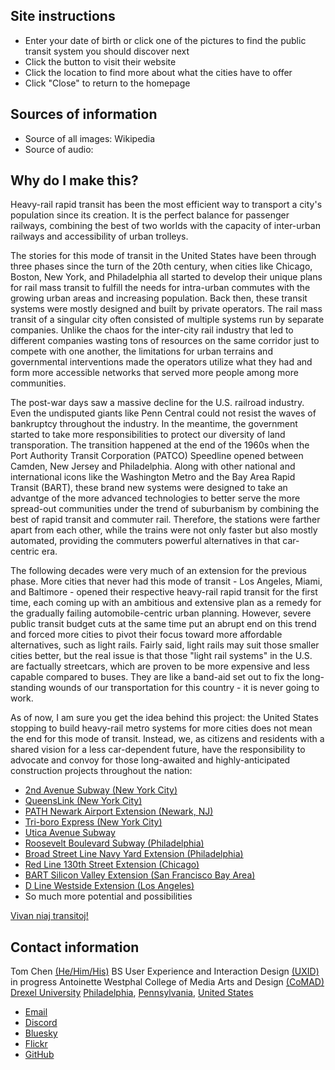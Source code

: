 ## Site instructions

- Enter your date of birth or click one of the pictures to find the public transit system you should discover next
- Click the button to visit their website
- Click the location to find more about what the cities have to offer
- Click "Close" to return to the homepage

## Sources of information

- Source of all images: Wikipedia
- Source of audio: 

## Why do I make this? 

Heavy-rail rapid transit has been the most efficient way to transport a city's population since its creation. It is the perfect balance for passenger railways, combining the best of two worlds with the capacity of inter-urban railways and accessibility of urban trolleys.

The stories for this mode of transit in the United States have been through three phases since the turn of the 20th century, when cities like Chicago, Boston, New York, and Philadelphia all started to develop their unique plans for rail mass transit to fulfill the needs for intra-urban commutes with the growing urban areas and increasing population. Back then, these transit systems were mostly designed and built by private operators. The rail mass transit of a singular city often consisted of multiple systems run by separate companies. Unlike the chaos for the inter-city rail industry that led to different companies wasting tons of resources on the same corridor just to compete with one another, the limitations for urban terrains and governmental interventions made the operators utilize what they had and form more accessible networks that served more people among more communities.

The post-war days saw a massive decline for the U.S. railroad industry. Even the undisputed giants like Penn Central could not resist the waves of bankruptcy throughout the industry. In the meantime, the government started to take more responsibilities to protect our diversity of land transporation. The transition happened at the end of the 1960s when the Port Authority Transit Corporation (PATCO) Speedline opened between Camden, New Jersey and Philadelphia. Along with other national and international icons like the Washington Metro and the Bay Area Rapid Transit (BART), these brand new systems were designed to take an advantge of the more advanced technologies to better serve the more spread-out communities under the trend of suburbanism by combining the best of rapid transit and commuter rail. Therefore, the stations were farther apart from each other, while the trains were not only faster but also mostly automated, providing the commuters powerful alternatives in that car-centric era.

The following decades were very much of an extension for the previous phase. More cities that never had this mode of transit - Los Angeles, Miami, and Baltimore - opened their respective heavy-rail rapid transit for the first time, each coming up with an ambitious and extensive plan as a remedy for the gradually failing automobile-centric urban planning. However, severe public transit budget cuts at the same time put an abrupt end on this trend and forced more cities to pivot their focus toward more affordable alternatives, such as light rails. Fairly said, light rails may suit those smaller cities better, but the real issue is that those "light rail systems" in the U.S. are factually streetcars, which are proven to be more expensive and less capable compared to buses. They are like a band-aid set out to fix the long-standing wounds of our transportation for this country - it is never going to work.

As of now, I am sure you get the idea behind this project: the United States stopping to build heavy-rail metro systems for more cities does not mean the end for this mode of transit. Instead, we, as citizens and residents with a shared vision for a less car-dependent future, have the responsibility to advocate and convoy for those long-awaited and highly-anticipated construction projects throughout the nation: 

- [2nd Avenue Subway (New York City)](https://www.mta.info/project/second-avenue-subway-phase-2)
- [QueensLink (New York City)](https://thequeenslink.org)
- [PATH Newark Airport Extension (Newark, NJ)](https://www.panynj.gov/path/en/modernizing-path/extension-project.html)
- [Tri-boro Express (New York City)](https://rpa.org/work/campaigns/triboro)
- [Utica Avenue Subway](https://www.mta.info/project/utica-avenue-transit-improvements-study)
- [Roosevelt Boulevard Subway (Philadelphia)](https://blvdsubway.com)
- [Broad Street Line Navy Yard Extension (Philadelphia)](https://www.inquirer.com/transportation/broad-street-line-extension-rail-navy-yard-septa-subway-20190201.html#:~:text=SEPTA%20pitched%20three%20proposals%20on,%241.5%20billion%20and%20%241.6%20billion.)
- [Red Line 130th Street Extension (Chicago)](https://www.transitchicago.com/rle)
- [BART Silicon Valley Extension (San Francisco Bay Area)](https://www.vta.org/projects/bart-sv/phase-ii)
- [D Line Westside Extension (Los Angeles)](https://www.metro.net/projects/westside)
- So much more potential and possibilities

[Vivan niaj transitoj!](https://lernu.net)

## Contact information

Tom Chen [(He/Him/His)](https://pronouns.org)
BS User Experience and Interaction Design [(UXID)](https://drexel.edu/westphal/academics/undergraduate/user-experience/) in progress 
Antoinette Westphal College of Media Arts and Design [(CoMAD)](https://drexel.edu/westphal)
[Drexel University](https://drexel.edu)
[Philadelphia](https://www.visitphilly.com), [Pennsylvania](https://www.visitpa.com), [United States](https://www.visittheusa.com)

- [Email](tomchen0714@icloud.com)
- [Discord](https://discordapp.com/users/tomchen1581)
- [Bluesky](https://bsky.app/profile/tomchen1581.bsky.social)
- [Flickr](https://www.flickr.com/photos/tomchen1581)
- [GitHub](https://github.com/TomChen1435)
